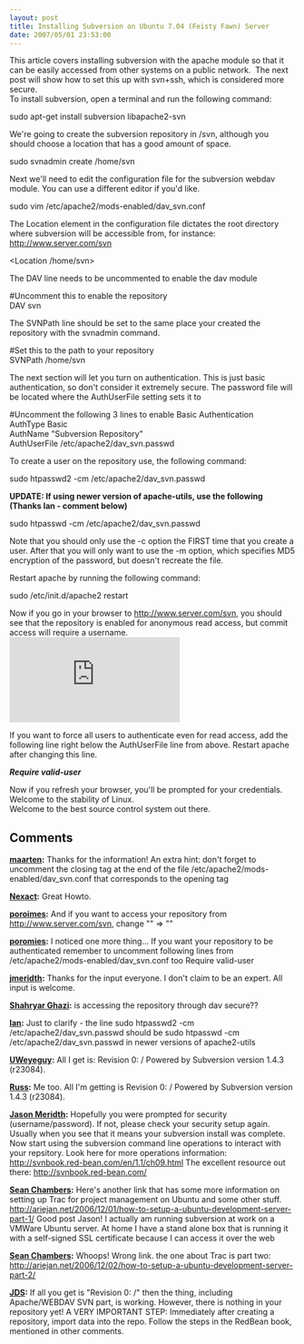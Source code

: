 ```yaml
---
layout: post
title: Installing Subversion on Ubuntu 7.04 (Feisty Fawn) Server
date: 2007/05/01 23:53:00
---
```



This article covers installing subversion with the apache module so that it can be easily accessed from other systems on a public network.  The next post will show how to set this up with svn+ssh, which is considered more secure.  
To install subversion, open a terminal and run the following command:

sudo apt-get install subversion libapache2-svn

We're going to create the subversion repository in /svn, although you should choose a location that has a good amount of space.   


sudo svnadmin create /home/svn

Next we'll need to edit the configuration file for the subversion webdav module. You can use a different editor if you'd like.   
  


sudo vim /etc/apache2/mods-enabled/dav_svn.conf

The Location element in the configuration file dictates the root directory where subversion will be accessible from, for instance: <http://www.server.com/svn>  
  


<Location /home/svn>

The DAV line needs to be uncommented to enable the dav module   
  


#Uncomment this to enable the repository  
DAV svn

The SVNPath line should be set to the same place your created the repository with the svnadmin command.   
  


#Set this to the path to your repository  
SVNPath /home/svn

The next section will let you turn on authentication. This is just basic authentication, so don't consider it extremely secure. The password file will be located where the AuthUserFile setting sets it to   
  


#Uncomment the following 3 lines to enable Basic Authentication  
AuthType Basic  
AuthName "Subversion Repository"  
AuthUserFile /etc/apache2/dav_svn.passwd

To create a user on the repository use, the following command:   
  


sudo htpasswd2 -cm /etc/apache2/dav_svn.passwd <username>

**UPDATE: If using newer version of apache-utils, use the following (Thanks Ian - comment below)**  


sudo htpasswd -cm /etc/apache2/dav_svn.passwd <username>

Note that you should only use the -c option the FIRST time that you create a user. After that you will only want to use the -m option, which specifies MD5 encryption of the password, but doesn't recreate the file.  
  
Restart apache by running the following command:   
  


sudo /etc/init.d/apache2 restart

Now if you go in your browser to http://www.server.com/svn, you should see that the repository is enabled for anonymous read access, but commit access will require a username.   
![](http://www.edreaminghome.com/view_image.php?file_id=317&size=400)  
  
If you want to force all users to authenticate even for read access, add the following line right below the AuthUserFile line from above. Restart apache after changing this line. 

**_Require valid-user_**

Now if you refresh your browser, you'll be prompted for your credentials.  
Welcome to the stability of Linux.  
Welcome to the best source control system out there.

## Comments

**[maarten](#12 "2007-05-08 09:21:42"):** Thanks for the information! An extra hint: don't forget to uncomment the closing tag  at the end of the file /etc/apache2/mods-enabled/dav_svn.conf that corresponds to the opening tag

**[Nexact](#13 "2007-05-11 20:49:31"):** Great Howto.

**[poroimes](#14 "2007-05-15 12:55:11"):** And if you want to access your repository from http://www.server.com/svn, change "" => ""

**[poromies](#15 "2007-05-15 13:21:45"):** I noticed one more thing... If you want your repository to be authenticated remember to uncomment following lines from /etc/apache2/mods-enabled/dav_svn.conf too  Require valid-user

**[jmeridth](#16 "2007-05-15 13:31:14"):** Thanks for the input everyone. I don't claim to be an expert. All input is welcome.

**[Shahryar Ghazi](#17 "2007-06-27 17:05:09"):** is accessing the repository through dav secure??

**[Ian](#18 "2007-08-19 14:57:40"):** Just to clarify - the line sudo htpasswd2 -cm /etc/apache2/dav_svn.passwd  should be sudo htpasswd -cm /etc/apache2/dav_svn.passwd  in newer versions of apache2-utils

**[UWeyeguy](#19 "2007-09-17 14:35:05"):** All I get is: Revision 0: / Powered by Subversion version 1.4.3 (r23084).

**[Russ](#20 "2007-09-21 02:05:08"):** Me too. All I'm getting is Revision 0: / Powered by Subversion version 1.4.3 (r23084).

**[Jason Meridth](#21 "2007-09-21 10:23:27"):** Hopefully you were prompted for security (username/password). If not, please check your security setup again. Usually when you see that it means your subversion install was complete. Now start using the subversion command line operations to interact with your repsitory. Look here for more operations information: http://svnbook.red-bean.com/en/1.1/ch09.html The excellent resource out there: http://svnbook.red-bean.com/

**[Sean Chambers](#22 "2007-09-21 14:10:49"):** Here's another link that has some more information on setting up Trac for project management on Ubuntu and some other stuff. http://ariejan.net/2006/12/01/how-to-setup-a-ubuntu-development-server-part-1/ Good post Jason! I actually am running subversion at work on a VMWare Ubuntu server. At home I have a stand alone box that is running it with a self-signed SSL certificate because I can access it over the web

**[Sean Chambers](#23 "2007-09-21 15:08:26"):** Whoops! Wrong link. the one about Trac is part two: http://ariejan.net/2006/12/02/how-to-setup-a-ubuntu-development-server-part-2/

**[JDS](#24 "2008-02-07 17:59:46"):** If all you get is "Revision 0: /" then the thing, including Apache/WEBDAV SVN part, is working. However, there is nothing in your repository yet! A VERY IMPORTANT STEP: Immediately after creating a repository, import data into the repo. Follow the steps in the RedBean book, mentioned in other comments.

